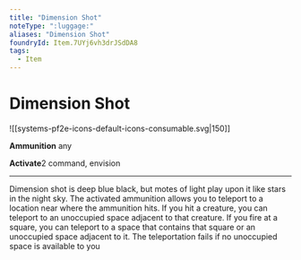 ```yaml
---
title: "Dimension Shot"
noteType: ":luggage:"
aliases: "Dimension Shot"
foundryId: Item.7UYj6vh3drJSdDA8
tags:
  - Item
---
```


# Dimension Shot
![[systems-pf2e-icons-default-icons-consumable.svg|150]]

**Ammunition** any

**Activate**2 command, envision

* * *

Dimension shot is deep blue black, but motes of light play upon it like stars in the night sky. The activated ammunition allows you to teleport to a location near where the ammunition hits. If you hit a creature, you can teleport to an unoccupied space adjacent to that creature. If you fire at a square, you can teleport to a space that contains that square or an unoccupied space adjacent to it. The teleportation fails if no unoccupied space is available to you
